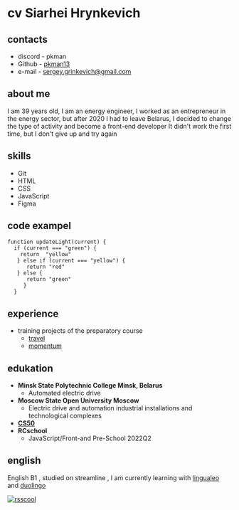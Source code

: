 # cv Siarhei Hrynkevich

## contacts 

* discord - pkman
* Github - [pkman13](https://github.com/pkman13)
* e-mail - sergey.grinkevich@gmail.com

## about me 

I am 39 years old, I am an energy engineer, I worked as an entrepreneur in the energy sector, but after 2020 I had to leave Belarus, I decided to change the type of activity and become a front-end developer
It didn't work the first time, but I don't give up and try again

## skills

* Git
* HTML
* CSS
* JavaScript
* Figma

## code exampel

```
function updateLight(current) {
  if (current === "green") {
    return  "yellow"
   } else if (current === "yellow") {
      return "red"
   } else {
      return "green"
     }
  }
```

## experience

  * training projects of the preparatory course
      * [travel](https://rolling-scopes-school.github.io/pkman13-JSFEPRESCHOOL2022Q2/travel/)
      * [momentum](https://rolling-scopes-school.github.io/pkman13-JSFEPRESCHOOL2022Q2/momentum/)
## edukation

* __Minsk State Polytechnic College Minsk, Belarus__
     * Automated electric drive
* __Moscow State Open University Moscow__
    * Electric drive and automation industrial installations and technological complexes
* [__CS50__](https://www.youtube.com/c/cs50)   
* __RCschool__ 
    * JavaScript/Front-and Pre-School 2022Q2

## english

 English B1 , studied on streamline , I am currently learning with [lingualeo](lingualeo.com) and [duolingo](https://www.duolingo.com/)

[![rsscool](https://rollingscopes.com/images/logo_rs_text.svg)](https://rs.school)






